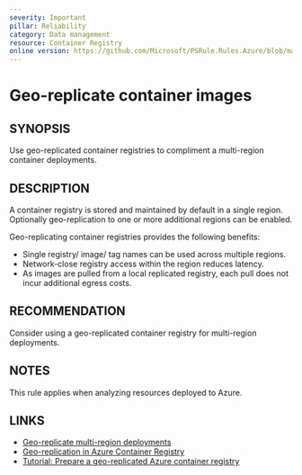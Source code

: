 ```yaml
---
severity: Important
pillar: Reliability
category: Data management
resource: Container Registry
online version: https://github.com/Microsoft/PSRule.Rules.Azure/blob/main/docs/rules/en/Azure.ACR.GeoReplica.md
---
```


# Geo-replicate container images

## SYNOPSIS

Use geo-replicated container registries to compliment a multi-region container deployments.

## DESCRIPTION

A container registry is stored and maintained by default in a single region.
Optionally geo-replication to one or more additional regions can be enabled.

Geo-replicating container registries provides the following benefits:

- Single registry/ image/ tag names can be used across multiple regions.
- Network-close registry access within the region reduces latency.
- As images are pulled from a local replicated registry, each pull does not incur additional egress costs.

## RECOMMENDATION

Consider using a geo-replicated container registry for multi-region deployments.

## NOTES

This rule applies when analyzing resources deployed to Azure.

## LINKS

- [Geo-replicate multi-region deployments](https://docs.microsoft.com/azure/container-registry/container-registry-best-practices#geo-replicate-multi-region-deployments)
- [Geo-replication in Azure Container Registry](https://docs.microsoft.com/azure/container-registry/container-registry-geo-replication)
- [Tutorial: Prepare a geo-replicated Azure container registry](https://docs.microsoft.com/azure/container-registry/container-registry-tutorial-prepare-registry)
